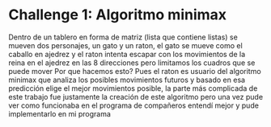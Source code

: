 # Challenge 1: Algoritmo minimax
Dentro de un tablero en forma de matriz (lista que contiene listas) se mueven dos personajes, un gato y un raton, el gato se mueve como el caballo en ajedrez y el raton intenta escapar con los movimientos de la reina en el ajedrez en las 8 direcciones pero limitamos los cuadros que se puede mover
Por que hacemos esto? Pues el raton es usuario del algoritmo minimax que analiza los posibles movimientos futuros y basado en esa predicción elige el mejor movimientos posible, la parte más complicada de este trabajo fue justamente la creación de este algoritmo pero una vez pude ver como funcionaba en el programa de compañeros entendí mejor y pude implementarlo en mi programa

